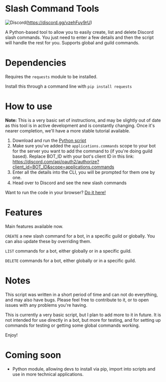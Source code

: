# Slash Command Tools

![Discord](https://img.shields.io/discord/697477880938102925?style=for-the-badge)(https://discord.gg/vzehFuy9rU)


A Python-based tool to allow you to easily create, list and delete Discord slash commands.
You just need to enter a few details and then the script will handle the rest for you.
Supports global and guild commands.


# Dependencies

Requires the `requests` module to be installed.

Install this through a command line with `pip install requests`

# How to use

**Note:** This is a very basic set of instructions, and may be slightly out of date as this tool is in active development and is constantly changing. Once it's nearer completion, we'll have a more stable tutorial available.

1) Download and run the [Python script](https://github.com/iSaluki/discord-slash-commands/blob/main/discord-slash-commands.py)
2) Make sure you've added the `applications.commands` scope to your bot for the server you want to add the command to (if you're doing guild based). Replace BOT_ID with your bot's client ID in this link: https://discord.com/api/oauth2/authorize?client_id=BOT_ID&scope=applications.commands
2) Enter all the details into the CLI, you will be prompted for them one by one.
3) Head over to Discord and see the new slash commands

Want to run the code in your browser? [Do it here!](https://repl.it/@saluki/discord-slash-commands)

# Features

Main features available now.

`CREATE` a new slash command for a bot, in a specific guild or globally. You can also update these by overriding them.

`LIST` commands for a bot, either globally or in a specific guild.

`DELETE` commands for a bot, either globally or in a specific guild.


# Notes

This script was written in a short period of time and can not do everything, and may also have bugs.
Please feel free to contribute to it, or to open issues with any problems you're having.

This is currently a very basic script, but I plan to add more to it in future. It is not intended for use directly in a bot, but more for testing, and for setting up commands for testing or getting some global commands working.


Enjoy!

# Coming soon

- Python module, allowing devs to install via pip, import into scripts and use in more technical applications.
